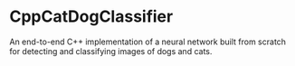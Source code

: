 # CppCatDogClassifier
An end-to-end C++ implementation of a neural network built from scratch for detecting and classifying images of dogs and cats.
